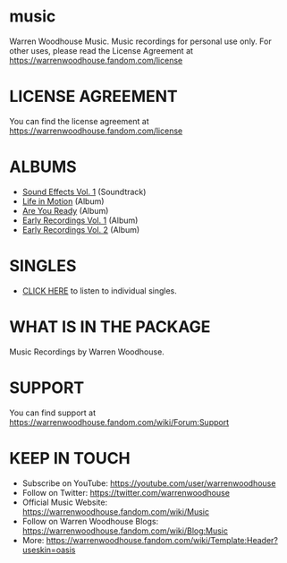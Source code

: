 # music
Warren Woodhouse Music. Music recordings for personal use only. For other uses, please read the License Agreement at https://warrenwoodhouse.fandom.com/license

# LICENSE AGREEMENT
You can find the license agreement at https://warrenwoodhouse.fandom.com/license

# ALBUMS
* [Sound Effects Vol. 1](https://github.com/warrenwoodhouse/music/releases/tag/soundeffectsvol1) (Soundtrack)
* [Life in Motion](https://github.com/warrenwoodhouse/music/releases/tag/lifeinmotion) (Album)
* [Are You Ready](https://github.com/warrenwoodhouse/music/releases/tag/areyouready) (Album)
* [Early Recordings Vol. 1](https://github.com/warrenwoodhouse/music/releases/tag/earlyrecordingsvol1) (Album)
* [Early Recordings Vol. 2](https://github.com/warrenwoodhouse/music/releases/tag/earlyrecordingsvol2) (Album)

# SINGLES
* [CLICK HERE](https://github.com/warrenwoodhouse/music/releases/tag/music) to listen to individual singles.

# WHAT IS IN THE PACKAGE
Music Recordings by Warren Woodhouse.

# SUPPORT
You can find support at https://warrenwoodhouse.fandom.com/wiki/Forum:Support

# KEEP IN TOUCH
* Subscribe on YouTube: https://youtube.com/user/warrenwoodhouse
* Follow on Twitter: https://twitter.com/warrenwoodhouse
* Official Music Website: https://warrenwoodhouse.fandom.com/wiki/Music
* Follow on Warren Woodhouse Blogs: https://warrenwoodhouse.fandom.com/wiki/Blog:Music
* More: https://warrenwoodhouse.fandom.com/wiki/Template:Header?useskin=oasis
